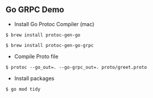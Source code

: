 ## Go GRPC Demo

- Install Go Protoc Compiler (mac)
```
$ brew install protoc-gen-go 
```
```
$ brew install protoc-gen-go-grpc
```
- Compile Proto file
```
$ protoc --go_out=. --go-grpc_out=. proto/greet.proto
```
- Install packages
```
$ go mod tidy
```